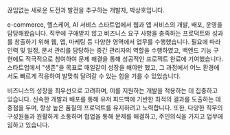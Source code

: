 끊임없는 새로운 도전과 발전을 추구하는 개발자, 박상호입니다.

e-commerce, 헬스케어, AI 서비스 스타트업에서 웹과 앱 서비스의 개발, 배포, 운영을 담당해왔습니다. 직무에 구애받지 않고 비즈니스 요구 사항을 충족하는 프로덕트와 성과를 창출하기 위해 웹, 앱, 마케팅 등 다양한 영역에서 업무를 수행했습니다. 필요에 따라 인력 및 일정, 문서 관리를 담당하는 중간 관리자의 역할을 수행하였고, 백엔드 기능 구현에도 적극적으로 참여하여 문제 해결을 통해 성공적인 프로젝트 완료에 기여했습니다. 스타트업에서 "생존"을 목표로 매일같이 성장을 해야만 했고, 그 과정에서 어느 환경에서도 빠르게 적응하여 발맞춰 달려갈 수 있는 힘을 기를 수 있었습니다.

비즈니스의 성장을 최우선으로 고려하며, 이를 지원하는 개발을 적용하는 데 집중하고 있습니다. 신속한 개발과 배포를 통해 유저 피드백에 기반한 최적의 결과를 도출하는 데 중점을 두며, 항상 높은 품질의 프로덕트를 유지하려고 노력합니다. 또한, 다양한 직무의 구성원들과 원활하게 소통하며 협업을 통해 문제를 해결하고, 주인의식을 가지고 업무에 임하고 있습니다.